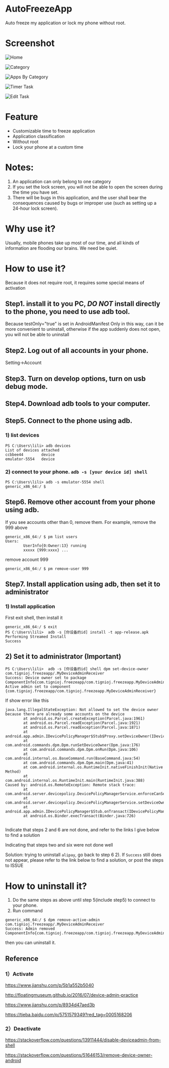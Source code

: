 # AutoFreezeApp

Auto freeze my application or lock my phone without root.

# Screenshot
![Home](resources/imgs/device-2020-05-27-174429.png)

![Category](resources/imgs/device-2020-05-27-174539.png)

![Apps By Category](resources/imgs/device-2020-05-27-174616.png)

![Timer Task](resources/imgs/device-2020-05-27-174633.png)

![Edit Task](resources/imgs/device-2020-05-27-174714.png)


# Feature

- Customizable time to freeze application
- Application classification
- Without root
- Lock your phone at a custom time

# Notes:
1. An application can only belong to one category
2. If you set the lock screen, you will not be able to open the screen during the time you have set.
3. There will be bugs in this application, and the user shall bear the consequences caused by bugs or improper use (such as setting up a 24-hour lock screen).

# Why use it?

Usually, mobile phones take up most of our time, and all kinds of
information are flooding our brains. We need be quiet.

# How to use it?

Because it does not require root, it requires some special means of
activation

## Step1. install it to you PC, *DO NOT* install directly to the phone, you need to use adb tool.
Because testOnly="true" is set in AndroidManifest
Only in this way, can it be more convenient to uninstall, otherwise if the app suddenly does not open, you will not be able to uninstall

## Step2. Log out of all accounts in your phone.
Setting->Account

## Step3. Turn on develop options, turn on usb debug mode.

## Step4. Download adb tools to your computer.

## Step5. Connect to the phone using adb.

### 1) list devices

```
PS C:\Users\lili> adb devices
List of devices attached
ccbbee44        device
emulator-5554   device
```

### 2) connect to your phone. `adb -s [your device id] shell `

```
PS C:\Users\lili> adb -s emulator-5554 shell
generic_x86_64:/ $
```

## Step6. Remove other account from your phone using adb.
If you see accounts other than 0, remove them. For example, remove the 999 above
```
generic_x86_64:/ $ pm list users
Users:
        UserInfo{0:Owner:13} running
        xxxxx {999:xxxx} ...
```
remove account 999
```
generic_x86_64:/ $ pm remove-user 999
```

## Step7. Install application using adb, then set it to administrator
### 1) Install application
First exit shell, then install it
```
generic_x86_64:/ $ exit
PS C:\Users\lili>  adb -s [你设备的id] install -t app-release.apk
Performing Streamed Install
Success
```
## 2) Set it to administrator (Important)
```
PS C:\Users\lili>  adb -s [你设备的id] shell dpm set-device-owner com.tignioj.freezeapp/.MyDeviceAdminReceiver
Success: Device owner set to package ComponentInfo{com.tignioj.freezeapp/com.tignioj.freezeapp.MyDeviceAdminReceiver}
Active admin set to component {com.tignioj.freezeapp/com.tignioj.freezeapp.MyDeviceAdminReceiver}
```

If show error like this
```
java.lang.IllegalStateException: Not allowed to set the device owner because there are already some accounts on the device
        at android.os.Parcel.createException(Parcel.java:1961)
        at android.os.Parcel.readException(Parcel.java:1921)
        at android.os.Parcel.readException(Parcel.java:1871)
        at android.app.admin.IDevicePolicyManager$Stub$Proxy.setDeviceOwner(IDevicePolicyManager.java:5863)
        at com.android.commands.dpm.Dpm.runSetDeviceOwner(Dpm.java:176)
        at com.android.commands.dpm.Dpm.onRun(Dpm.java:106)
        at com.android.internal.os.BaseCommand.run(BaseCommand.java:54)
        at com.android.commands.dpm.Dpm.main(Dpm.java:41)
        at com.android.internal.os.RuntimeInit.nativeFinishInit(Native Method)
        at com.android.internal.os.RuntimeInit.main(RuntimeInit.java:388)
Caused by: android.os.RemoteException: Remote stack trace:
        at com.android.server.devicepolicy.DevicePolicyManagerService.enforceCanSetDeviceOwnerLocked(DevicePolicyManagerService.java:7902)
        at com.android.server.devicepolicy.DevicePolicyManagerService.setDeviceOwner(DevicePolicyManagerService.java:7192)
        at android.app.admin.IDevicePolicyManager$Stub.onTransact(IDevicePolicyManager.java:1095)
        at android.os.Binder.execTransact(Binder.java:726)
        
```
Indicate that steps 2 and 6 are not done, and refer to the links I give below to find a solution

Indicating that steps two and six were not done well

Solution: trying to uninstall `alipay`, go back to step 6 2). If `Success` still does not appear, please refer to the link below to find a solution, or post the steps to ISSUE

# How to uninstall it?

1. Do the same steps as above until step 5(include step5) to connect to
   your phone.
2. Run command

```
generic_x86_64:/ $ dpm remove-active-admin com.tignioj.freezeapp/.MyDeviceAdminReceiver
Success: Admin removed ComponentInfo{com.tignioj.freezeapp/com.tignioj.freezeapp.MyDeviceAdminReceiver}
```
then you can uninstall it.


## Reference

###  1）Activate
https://www.jianshu.com/p/5b1a552b5040

http://floatingmuseum.github.io/2016/07/device-admin-practice

https://www.jianshu.com/p/8934d47aed3b

https://tieba.baidu.com/p/5751579349?red_tag=0005168206

### 2）Deactivate

https://stackoverflow.com/questions/13911444/disable-deviceadmin-from-shell

https://stackoverflow.com/questions/51646153/remove-device-owner-android

